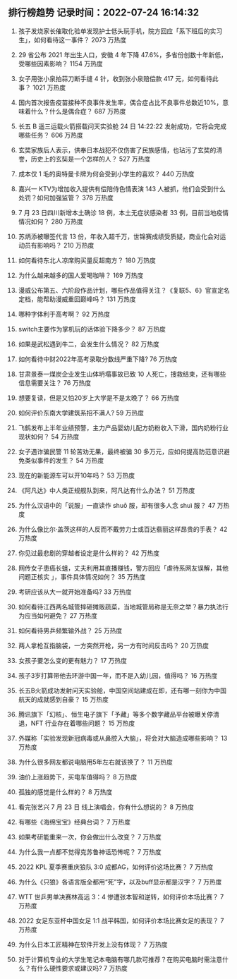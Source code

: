 
## 排行榜趋势 记录时间：2022-07-24 16:14:32
  
  1. 孩子发烧家长催取化验单发现护士低头玩手机，院方回应「系下班后的实习生」，如何看待这一事件？ 2073 万热度
    
  2. 29 省公布 2021 年出生人口，安徽 4 年下降 47.6%，多省份创数十年新低，受哪些因素影响？ 1154 万热度
    
  3. 女子用张小泉拍蒜刀断手缝 4 针，收到张小泉赔偿款 417 元，如何看待此事？ 1021 万热度
    
  4. 国内首次报告疫苗接种不良事件发生率，偶合症占比不良事件总数近10%，意味着什么？什么是偶合症？ 687 万热度
    
  5. 长五 B 遥三运载火箭搭载问天实验舱 24 日 14:22:22 发射成功，它将会完成哪些任务？ 606 万热度
    
  6. 玄奘家族后人表示，供奉日本战犯不仅伤害了民族感情，也玷污了玄奘的清誉，历史上的玄奘是一个怎样的人？ 527 万热度
    
  7. 成本仅 1 毛的奥特曼卡牌为何会受到小学生的喜欢？ 440 万热度
    
  8. 嘉兴一 KTV为增加收入提供有偿陪侍色情表演 143 人被抓，他们会受到什么处罚？如何加强监管？ 378 万热度
    
  9. 7 月 23 日四川新增本土确诊 18 例，本土无症状感染者 33 例，目前当地疫情情况如何？ 280 万热度
    
  10. 苏炳添被曝签代言 13 份，年收入超千万，世锦赛成绩受质疑，商业化会对运动员有影响吗？ 210 万热度
    
  11. 如何看待东北人凉席购买量反超南方？ 180 万热度
    
  12. 为什么越来越多的国人爱喝咖啡？ 169 万热度
    
  13. 漫威公布第五、六阶段作品计划，哪些作品值得关注？《复联5、6》官宣定名定档，能帮助漫威重回巅峰吗？ 131 万热度
    
  14. 哪种字体利于高考啊？ 92 万热度
    
  15. switch主要作为掌机玩的话体验下降多少？ 87 万热度
    
  16. 如果是武松遇到牛二，会发生什么情况？ 82 万热度
    
  17. 如何看待中财2022年高考录取分数线严重下降? 76 万热度
    
  18. 甘肃景泰一煤炭企业发生山体坍塌事故已致 10 人死亡，搜救结束，还有哪些信息需要关注？ 76 万热度
    
  19. 想要复读，但是又怕20岁上大学是不是太晚了？ 66 万热度
    
  20. 如何评价东南大学建筑系招不满人? 59 万热度
    
  21. 飞鹤发布上半年业绩预警，主力产品婴幼儿配方奶粉收入下滑，国内奶粉行业现状如何？ 54 万热度
    
  22. 女子遇诈骗民警 11 轮苦劝无果，最终被骗 30 多万元，应如何提高防范意识避免类似事件的发生？ 54 万热度
    
  23. 现在的新能源车可以开10年吗？ 53 万热度
    
  24. 《阿凡达》中人类正规舰队到来，阿凡达有什么办法？ 51 万热度
    
  25. 为什么汉语中的「说服」一直读作 shuō 服，却有很多人念 shuì 服？ 47 万热度
    
  26. 为什么像比尔·盖茨这样的人反而不戴劳力士或百达翡丽这样昂贵的手表？ 42 万热度
    
  27. 你见过最悲剧的穿越者设定是什么样的？ 42 万热度
    
  28. 网传女子患癌长蛆，丈夫利用其直播赚钱，警方回应「虐待系网友误解，其他问题正核实 」，事件具体情况如何？ 35 万热度
    
  29. 考研应该从大一就开始准备吗? 33 万热度
    
  30. 如何看待江西两名城管摔砸摊贩蔬菜，当地城管局称是无奈之举？暴力执法行为应当如何避免？ 27 万热度
    
  31. 如何看待男乒频繁输外战？ 25 万热度
    
  32. 两人拿枪互指脑袋，一方突然开枪，另一方有时间反击吗？ 20 万热度
    
  33. 女孩子要怎么变的更有魅力？ 17 万热度
    
  34. 孩子3岁打算带他去环游中国一年，而不是入幼儿园，值得吗？ 16 万热度
    
  35. 长五B火箭成功发射问天实验舱，中国空间站建成在即，还有哪一刻你为中国航天的成就感到自豪？ 15 万热度
    
  36. 腾讯旗下「幻核」、恒生电子旗下「予藏」等多个数字藏品平台被曝关停清退，NFT 行业存在着哪些问题？ 15 万热度
    
  37. 外媒称「实验发现新冠病毒或从鼻腔入大脑」，将会对大脑造成哪些影响？ 13 万热度
    
  38. 为什么很多网友都说电脑用5年左右就该换了？ 11 万热度
    
  39. 油价上涨趋势下，买电车值得吗？ 8 万热度
    
  40. 孤独的感觉是什么样的？ 8 万热度
    
  41. 看完张艺兴 7 月 23 日 线上演唱会，你有什么想说的？ 8 万热度
    
  42. 有哪些《海绵宝宝》经典台词？ 7 万热度
    
  43. 如果考研能重来一次，你会做出什么改变？ 7 万热度
    
  44. 为什么我一点都不觉得克苏鲁神话恐怖呢？ 7 万热度
    
  45. 2022 KPL 夏季赛重庆狼队 3:0 成都AG，如何评价这场比赛？ 7 万热度
    
  46. 为什么《只狼》各语言版全都用“死”字，以及buff显示都是汉字？ 7 万热度
    
  47. WTT 世乒男单决赛林高远 3：4 惨遭张本智和逆转，如何评价本场比赛？ 7 万热度
    
  48. 2022 女足东亚杯中国女足 1:1 战平韩国，如何评价本场比赛女足的表现？ 7 万热度
    
  49. 为什么日本工匠精神在软件开发上没有体现？ 7 万热度
    
  50. 对于计算机专业的大学生笔记本电脑有哪几款可推荐？在购买电脑时需注意什么？有什么硬性要求或建议吗? 7 万热度
    